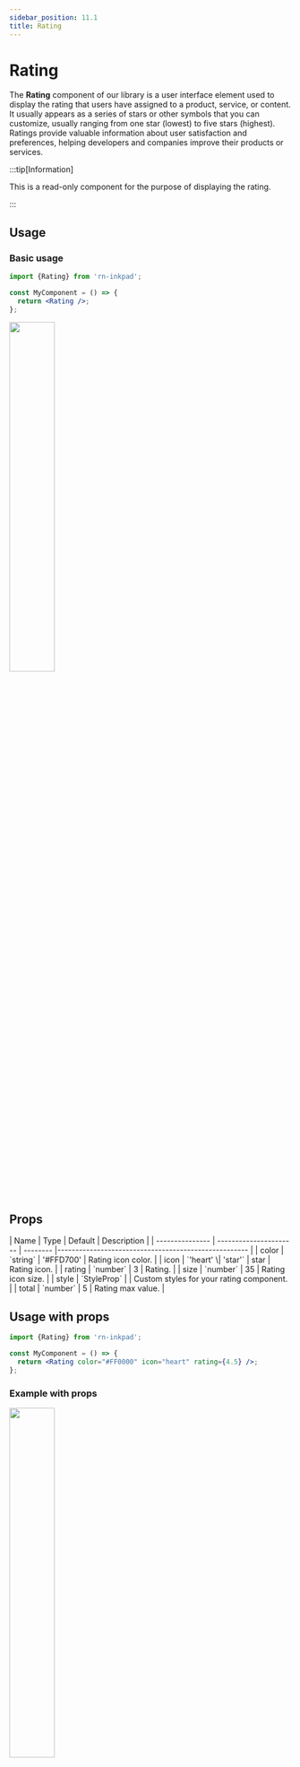 ```yaml
---
sidebar_position: 11.1
title: Rating
---
```


# Rating

The **Rating** component of our library is a user interface element used to display the rating that users have assigned to a product, service, or content. It usually appears as a series of stars or other symbols that you can customize, usually ranging from one star (lowest) to five stars (highest). Ratings provide valuable information about user satisfaction and preferences, helping developers and companies improve their products or services.

:::tip[Information]

This is a read-only component for the purpose of displaying the rating.

:::

## Usage

### Basic usage

```jsx
import {Rating} from 'rn-inkpad';

const MyComponent = () => {
  return <Rating />;
};
```

<img width="40%"  src="https://res.cloudinary.com/fercloudinary/image/upload/v1716306851/packages/ratings/rating-simple_isph7t.png" />

## Props

<div class="table-responsive">
| Name | Type | Default | Description |
| --------------- | ---------------------- | -------- |----------------------------------------------------- |
| color | `string` | '#FFD700' | Rating icon color. |
| icon | `'heart' \| 'star'` | star | Rating icon. |
| rating | `number` | 3 | Rating. |
| size | `number` | 35 | Rating icon size. |
| style | `StyleProp<ViewStyle>` | | Custom styles for your rating component. |
| total | `number` | 5 | Rating max value. |
</div>

## Usage with props

```jsx
import {Rating} from 'rn-inkpad';

const MyComponent = () => {
  return <Rating color="#FF0000" icon="heart" rating={4.5} />;
};
```

### Example with props

<img width="40%"  src="https://res.cloudinary.com/fercloudinary/image/upload/v1716306850/packages/ratings/rating-props_nyrl3h.png" />
